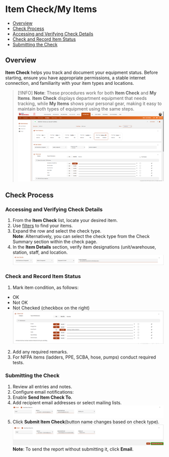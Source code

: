# Item Check/My Items

- [Overview](#overview)
- [Check Process](#check-process)
-   [Accessing and Verifying Check Details](#accessing-and-verifying-check-details)
-   [Check and Record Item Status](#check-and-record-item-status)
-   [Submitting the Check](#submitting-the-check)

## Overview

**Item Check** helps you track and document your equipment status. Before starting, ensure you have appropriate permissions, a stable internet connection, and familiarity with your item types and locations.

> [!INFO]
> **Note**: These procedures work for both **Item Check** and **My Items**. **Item Check** displays department equipment that needs tracking, while **My Items** shows your personal gear, making it easy to maintain both types of equipment using the same steps.
> ![my-items](./attachments/image-20250219-155547.png)

## Check Process

### Accessing and Verifying Check Details

1. From the **Item Check** list, locate your desired item.
2. Use [filters](../../inventory-maintenance/navigating-inventory-maintenance/inventory-maintenance-list-display/inventory-maintenance-filters.md) to find your items.
3. Expand the row and select the check type.  
**Note**: Alternatively, you can select the check type from the Check Summary section within the check page.
4. In the **Item Details** section, verify item designations (unit/warehouse, station, staff, and location.![image-20250219-102332.png](./attachments/image-20250219-102332.png)

### Check and Record Item Status

1. Mark item condition, as follows:
-   OK
-   Not OK
-   Not Checked (checkbox on the right)![image-20250219-102216.png](./attachments/image-20250219-102216.png)
2. Add any required remarks.
3. For NFPA items (ladders, PPE, SCBA, hose, pumps) conduct required tests.

### Submitting the Check

1. Review all entries and notes.
2. Configure email notifications:
1.   Enable **Send Item Check To**.
2.   Add recipient email addresses or select mailing lists.![image-20250219-160338.png](./attachments/image-20250219-160338.png)
3. Click **Submit <Check Type> Item Check**(button name changes based on check type).  
![image-20250220-073233.png](./attachments/image-20250220-073233.png)
**Note**: To send the report without submitting it, click **Email**.
